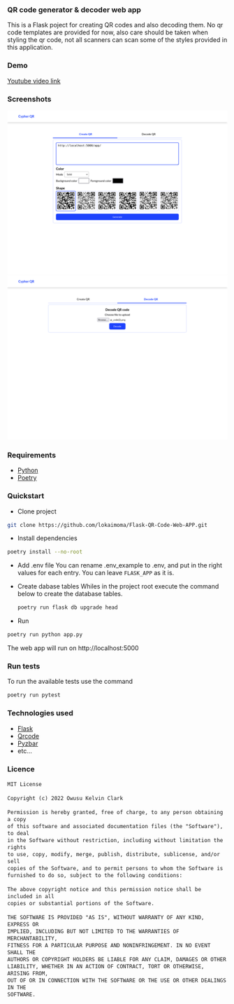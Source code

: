 ### QR code generator & decoder web app

This is a Flask poject for creating QR codes and also decoding them. No qr code templates are provided for now, also care should be taken when styling the qr code, not all scanners can scan some of the styles provided in this application.

### Demo

[Youtube video link](https://youtu.be/-4Aog7blSkU)

### Screenshots

![Generate Qr tab](screenshots/1.png)
![Decode Qr tab](screenshots/2.png)

### Requirements

-   [Python](https://www.python.org/downloads/)
-   [Poetry](https://python-poetry.org/docs/#installation)

### Quickstart

-   Clone project

```bash
git clone https://github.com/lokaimoma/Flask-QR-Code-Web-APP.git
```

-   Install dependencies

```bash
poetry install --no-root
```

-   Add .env file
    You can rename .env_example to .env, and put in the right values for each entry.
    You can leave `FLASK_APP` as it is.

-   Create dabase tables
    Whiles in the project root execute the command below to create the database tables.
    ```bash
    poetry run flask db upgrade head
    ```
-   Run

```bash
poetry run python app.py
```

The web app will run on http://localhost:5000

### Run tests

To run the available tests use the command

```bash
poetry run pytest
```

### Technologies used

-   [Flask](https://flask.palletsprojects.com/en/2.0.x/)
-   [Qrcode](https://pypi.org/project/qrcode/)
-   [Pyzbar](https://pypi.org/project/pyzbar/)
-   etc...

### Licence

    MIT License

    Copyright (c) 2022 Owusu Kelvin Clark

    Permission is hereby granted, free of charge, to any person obtaining a copy
    of this software and associated documentation files (the "Software"), to deal
    in the Software without restriction, including without limitation the rights
    to use, copy, modify, merge, publish, distribute, sublicense, and/or sell
    copies of the Software, and to permit persons to whom the Software is
    furnished to do so, subject to the following conditions:

    The above copyright notice and this permission notice shall be included in all
    copies or substantial portions of the Software.

    THE SOFTWARE IS PROVIDED "AS IS", WITHOUT WARRANTY OF ANY KIND, EXPRESS OR
    IMPLIED, INCLUDING BUT NOT LIMITED TO THE WARRANTIES OF MERCHANTABILITY,
    FITNESS FOR A PARTICULAR PURPOSE AND NONINFRINGEMENT. IN NO EVENT SHALL THE
    AUTHORS OR COPYRIGHT HOLDERS BE LIABLE FOR ANY CLAIM, DAMAGES OR OTHER
    LIABILITY, WHETHER IN AN ACTION OF CONTRACT, TORT OR OTHERWISE, ARISING FROM,
    OUT OF OR IN CONNECTION WITH THE SOFTWARE OR THE USE OR OTHER DEALINGS IN THE
    SOFTWARE.
